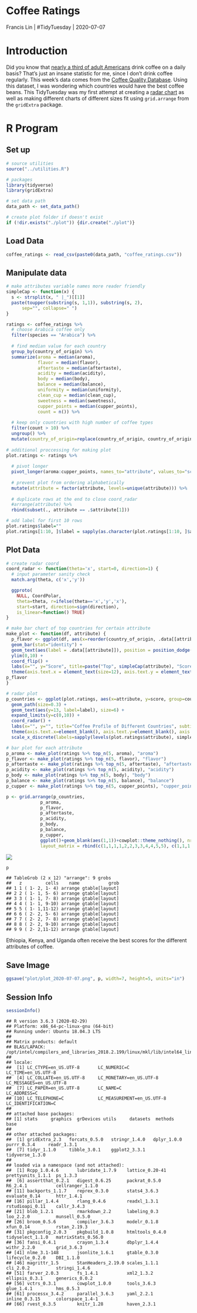 Coffee Ratings
================
Francis Lin | \#TidyTuesday |
2020-07-07

# Introduction

Did you know that [nearly a third of adult
Americans](https://myfriendscoffee.com/usa-coffee-statistics/) drink
coffee on a daily basis? That’s just an insane statistic for me, since I
don’t drink coffee regularly. This week’s data comes from the [Coffee
Quality Database](https://github.com/jldbc/coffee-quality-database).
Using this dataset, I was wondering which countries would have the best
coffee beans. This TidyTuesday was my first attempt at creating a [radar
chart](https://en.wikipedia.org/wiki/Radar_chart) as well as making
different charts of different sizes fit using `grid.arrange` from the
`gridExtra` package.

# R Program

## Set up

``` r
# source utilities
source("../utilities.R")

# packages
library(tidyverse)
library(gridExtra)

# set data path
data_path <- set_data_path()

# create plot folder if doesn't exist
if (!dir.exists("./plot")) {dir.create("./plot")}
```

## Load Data

``` r
coffee_ratings <- read_csv(paste0(data_path, "coffee_ratings.csv"))
```

## Manipulate data

``` r
# make attributes variable names more reader friendly
simpleCap <- function(x) {
  s <- strsplit(x, " |_")[[1]]
  paste(toupper(substring(s, 1,1)), substring(s, 2),
      sep="", collapse=" ")
}

ratings <- coffee_ratings %>%
  # choose Arabica coffee only
  filter(species == "Arabica") %>%
  
  # find median value for each country
  group_by(country_of_origin) %>%
  summarize(aroma = median(aroma),
            flavor = median(flavor),
            aftertaste = median(aftertaste),
            acidity = median(acidity),
            body = median(body),
            balance = median(balance),
            uniformity = median(uniformity),
            clean_cup = median(clean_cup),
            sweetness = median(sweetness),
            cupper_points = median(cupper_points),
            count = n()) %>%
  
  # keep only countries with high number of coffee types
  filter(count > 10) %>%
  ungroup() %>%
  mutate(country_of_origin=replace(country_of_origin, country_of_origin=="United States (Hawaii)", "U.S. Hawaii"))
  
# additional proccessing for making plot
plot.ratings <- ratings %>%
  
  # pivot longer
  pivot_longer(aroma:cupper_points, names_to="attribute", values_to="score") %>%
  
  # prevent plot from ordering alphabetically
  mutate(attribute = factor(attribute, levels=unique(attribute))) %>%
  
  # duplicate rows at the end to close coord_radar
  #arrange(attribute) %>%
  rbind(subset(., attribute == .$attribute[1]))

# add label for first 10 rows
plot.ratings$label=""
plot.ratings[1:10, ]$label = sapply(as.character(plot.ratings[1:10, ]$attribute), simpleCap)
```

## Plot Data

``` r
# create radar coord
coord_radar <- function(theta='x', start=0, direction=1) {
  # input parameter sanity check
  match.arg(theta, c('x','y'))

  ggproto(
    NULL, CoordPolar, 
    theta=theta, r=ifelse(theta=='x','y','x'),
    start=start, direction=sign(direction),
    is_linear=function() TRUE)
}

# make bar chart of top countries for certain attribute
make_plot <- function(df, attribute) {
  p_flavor <- ggplot(df, aes(x=reorder(country_of_origin, .data[[attribute]]), y=.data[[attribute]])) +
  geom_bar(stat="identity") +
  geom_text(aes(label = .data[[attribute]]), position = position_dodge(width = 1), vjust = 0.5, hjust=-0.1, size = 5) + 
  ylim(0,10) +
  coord_flip() + 
  labs(x="", y="Score", title=paste("Top", simpleCap(attribute), "Scores")) + 
  theme(axis.text.x = element_text(size=12), axis.text.y = element_text(size=12), plot.title = element_text(hjust = 0.5, size=18))
p_flavor
}

# radar plot
p_countries <- ggplot(plot.ratings, aes(x=attribute, y=score, group=country_of_origin)) + 
  geom_path(size=0.3) +
  geom_text(aes(y=13, label=label), size=6) +
  expand_limits(y=c(0,10)) +
  coord_radar() + 
  labs(x="", y="", title="Coffee Profile of Different Countries", subtitle="Each ring represents one country. Coffee profiles are quite similar across countries.") +
  theme(axis.text.x=element_blank(), axis.text.y=element_blank(), axis.ticks.y=element_blank(), plot.title = element_text(hjust = 0.5, size=24), plot.subtitle=element_text(size=16)) +
  scale_x_discrete(labels=sapply(levels(plot.ratings$attribute), simpleCap))

# bar plot for each attribute
p_aroma <- make_plot(ratings %>% top_n(5, aroma), "aroma")
p_flavor <- make_plot(ratings %>% top_n(5, flavor), "flavor")
p_aftertaste <- make_plot(ratings %>% top_n(5, aftertaste), "aftertaste")
p_acidity <- make_plot(ratings %>% top_n(5, acidity), "acidity")
p_body <- make_plot(ratings %>% top_n(5, body), "body")
p_balance <- make_plot(ratings %>% top_n(5, balance), "balance")
p_cupper <- make_plot(ratings %>% top_n(5, cupper_points), "cupper_points")

p <- grid.arrange(p_countries, 
             p_aroma, 
             p_flavor, 
             p_aftertaste, 
             p_acidity, 
             p_body, 
             p_balance, 
             p_cupper,
             ggplot()+geom_blank(aes(1,1))+cowplot::theme_nothing(), nrow = 2, 
             layout_matrix = rbind(c(1,1,1,1,2,2,3,3,4,4,5,5), c(1,1,1,1,6,6,7,7,8,8,9,9)))
```

![](README_files/figure-gfm/plot%20data-1.png)<!-- -->

``` r
p
```

    ## TableGrob (2 x 12) "arrange": 9 grobs
    ##   z         cells    name           grob
    ## 1 1 ( 1- 2, 1- 4) arrange gtable[layout]
    ## 2 2 ( 1- 1, 5- 6) arrange gtable[layout]
    ## 3 3 ( 1- 1, 7- 8) arrange gtable[layout]
    ## 4 4 ( 1- 1, 9-10) arrange gtable[layout]
    ## 5 5 ( 1- 1,11-12) arrange gtable[layout]
    ## 6 6 ( 2- 2, 5- 6) arrange gtable[layout]
    ## 7 7 ( 2- 2, 7- 8) arrange gtable[layout]
    ## 8 8 ( 2- 2, 9-10) arrange gtable[layout]
    ## 9 9 ( 2- 2,11-12) arrange gtable[layout]

Ethiopia, Kenya, and Uganda often receive the best scores for the
different attributes of coffee.

## Save Image

``` r
ggsave("plot/plot_2020-07-07.png", p, width=7, height=5, units="in")
```

## Session Info

``` r
sessionInfo()
```

    ## R version 3.6.3 (2020-02-29)
    ## Platform: x86_64-pc-linux-gnu (64-bit)
    ## Running under: Ubuntu 18.04.3 LTS
    ## 
    ## Matrix products: default
    ## BLAS/LAPACK: /opt/intel/compilers_and_libraries_2018.2.199/linux/mkl/lib/intel64_lin/libmkl_gf_lp64.so
    ## 
    ## locale:
    ##  [1] LC_CTYPE=en_US.UTF-8       LC_NUMERIC=C               LC_TIME=en_US.UTF-8       
    ##  [4] LC_COLLATE=en_US.UTF-8     LC_MONETARY=en_US.UTF-8    LC_MESSAGES=en_US.UTF-8   
    ##  [7] LC_PAPER=en_US.UTF-8       LC_NAME=C                  LC_ADDRESS=C              
    ## [10] LC_TELEPHONE=C             LC_MEASUREMENT=en_US.UTF-8 LC_IDENTIFICATION=C       
    ## 
    ## attached base packages:
    ## [1] stats     graphics  grDevices utils     datasets  methods   base     
    ## 
    ## other attached packages:
    ##  [1] gridExtra_2.3   forcats_0.5.0   stringr_1.4.0   dplyr_1.0.0     purrr_0.3.4     readr_1.3.1    
    ##  [7] tidyr_1.1.0     tibble_3.0.1    ggplot2_3.3.1   tidyverse_1.3.0
    ## 
    ## loaded via a namespace (and not attached):
    ##  [1] Rcpp_1.0.4.6       lubridate_1.7.9    lattice_0.20-41    prettyunits_1.1.1  ps_1.3.3          
    ##  [6] assertthat_0.2.1   digest_0.6.25      packrat_0.5.0      R6_2.4.1           cellranger_1.1.0  
    ## [11] backports_1.1.7    reprex_0.3.0       stats4_3.6.3       evaluate_0.14      httr_1.4.1        
    ## [16] pillar_1.4.4       rlang_0.4.6        readxl_1.3.1       rstudioapi_0.11    callr_3.4.3       
    ## [21] blob_1.2.1         rmarkdown_2.2      labeling_0.3       loo_2.2.0          munsell_0.5.0     
    ## [26] broom_0.5.6        compiler_3.6.3     modelr_0.1.8       xfun_0.14          rstan_2.19.3      
    ## [31] pkgconfig_2.0.3    pkgbuild_1.0.8     htmltools_0.4.0    tidyselect_1.1.0   matrixStats_0.56.0
    ## [36] fansi_0.4.1        crayon_1.3.4       dbplyr_1.4.4       withr_2.2.0        grid_3.6.3        
    ## [41] nlme_3.1-148       jsonlite_1.6.1     gtable_0.3.0       lifecycle_0.2.0    DBI_1.1.0         
    ## [46] magrittr_1.5       StanHeaders_2.19.0 scales_1.1.1       cli_2.0.2          stringi_1.4.6     
    ## [51] farver_2.0.3       fs_1.4.1           xml2_1.3.2         ellipsis_0.3.1     generics_0.0.2    
    ## [56] vctrs_0.3.1        cowplot_1.0.0      tools_3.6.3        glue_1.4.1         hms_0.5.3         
    ## [61] processx_3.4.2     parallel_3.6.3     yaml_2.2.1         inline_0.3.15      colorspace_1.4-1  
    ## [66] rvest_0.3.5        knitr_1.28         haven_2.3.1
